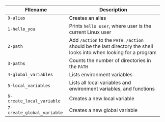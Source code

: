 |FIlename|Description|
|---|---|
|<code>0-alias</code>|Creates an alias|
|<code>1-hello_you</code>|Prints <code>hello user</code>, where user is the current Linux user|
|<code>2-path</code>|Add <code>/action</code> to the <code>PATH</code>. <code>/action</code> should be the last directory the shell looks into when looking for a program|
|<code>3-paths</code>|Counts the number of directories in the <code>PATH</code>|
|<code>4-global_variables</code>|Lists environment variables|
|<code>5-local_variables</code>|Lists all local variables and environment variables, and functions|
|<code>6-create_local_variable</code>|Creates a new local variable|
|<code>7-create_global_variable</code>|Creates a new global variable|
